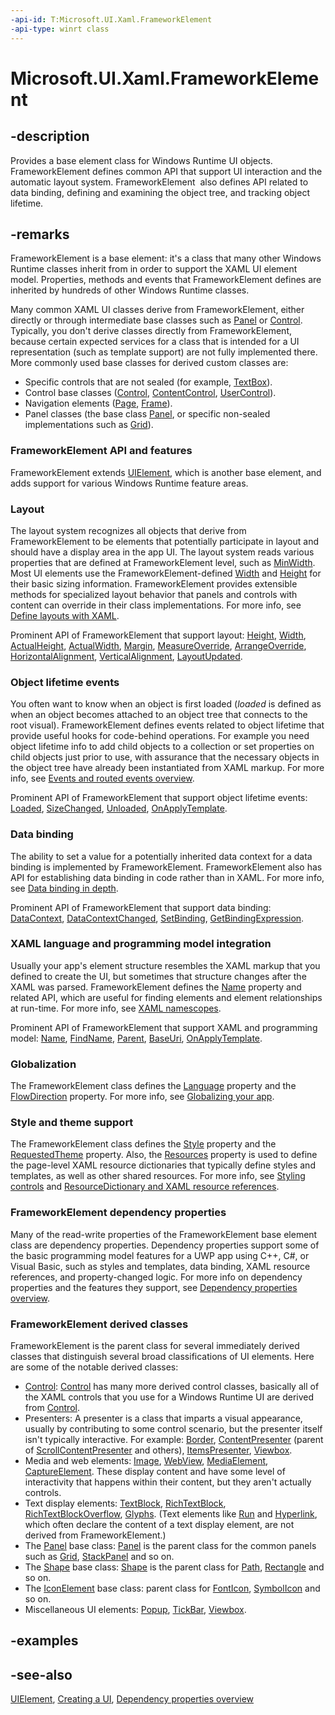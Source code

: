 ```yaml
---
-api-id: T:Microsoft.UI.Xaml.FrameworkElement
-api-type: winrt class
---
```


<!-- Class syntax.
public class FrameworkElement : Windows.UI.Xaml.UIElement, Windows.UI.Xaml.IFrameworkElement, Windows.UI.Xaml.IFrameworkElement2, Windows.UI.Xaml.IFrameworkElement3, Windows.UI.Xaml.IFrameworkElement4, Windows.UI.Xaml.IFrameworkElementOverrides, Windows.UI.Xaml.IFrameworkElementOverrides2
-->

# Microsoft.UI.Xaml.FrameworkElement

## -description
Provides a base element class for Windows Runtime UI objects. FrameworkElement defines common API that support UI interaction and the automatic layout system. FrameworkElement  also defines API related to data binding, defining and examining the object tree, and tracking object lifetime.

## -remarks
FrameworkElement is a base element: it's a class that many other Windows Runtime classes inherit from in order to support the XAML UI element model. Properties, methods and events that FrameworkElement defines are inherited by hundreds of other Windows Runtime classes.

Many common XAML UI classes derive from FrameworkElement, either directly or through intermediate base classes such as [Panel](../microsoft.ui.xaml.controls/panel.md) or [Control](../microsoft.ui.xaml.controls/control.md). Typically, you don't derive classes directly from FrameworkElement, because certain expected services for a class that is intended for a UI representation (such as template support) are not fully implemented there. More commonly used base classes for derived custom classes are:

+ Specific controls that are not sealed (for example, [TextBox](../microsoft.ui.xaml.controls/textbox.md)).
+ Control base classes ([Control](../microsoft.ui.xaml.controls/control.md), [ContentControl](../microsoft.ui.xaml.controls/contentcontrol.md), [UserControl](../microsoft.ui.xaml.controls/usercontrol.md)).
+ Navigation elements ([Page](../microsoft.ui.xaml.controls/page.md), [Frame](../microsoft.ui.xaml.controls/frame.md)).
+ Panel classes (the base class [Panel](../microsoft.ui.xaml.controls/panel.md), or specific non-sealed implementations such as [Grid](../microsoft.ui.xaml.controls/grid.md)).

### **FrameworkElement** API and features

FrameworkElement extends [UIElement](uielement.md), which is another base element, and adds support for various Windows Runtime feature areas.

### Layout

The layout system recognizes all objects that derive from FrameworkElement to be elements that potentially participate in layout and should have a display area in the app UI. The layout system reads various properties that are defined at FrameworkElement level, such as [MinWidth](frameworkelement_minwidth.md). Most UI elements use the FrameworkElement-defined [Width](frameworkelement_width.md) and [Height](frameworkelement_height.md) for their basic sizing information. FrameworkElement provides extensible methods for specialized layout behavior that panels and controls with content can override in their class implementations. For more info, see [Define layouts with XAML](/windows/uwp/layout/layouts-with-xaml).

Prominent API of FrameworkElement that support layout: [Height](frameworkelement_height.md), [Width](frameworkelement_width.md), [ActualHeight](frameworkelement_actualheight.md), [ActualWidth](frameworkelement_actualwidth.md), [Margin](frameworkelement_margin.md), [MeasureOverride](frameworkelement_measureoverride_1586581644.md), [ArrangeOverride](frameworkelement_arrangeoverride_1795048387.md), [HorizontalAlignment](frameworkelement_horizontalalignment.md), [VerticalAlignment](frameworkelement_verticalalignment.md), [LayoutUpdated](frameworkelement_layoutupdated.md).

### Object lifetime events

You often want to know when an object is first loaded (*loaded* is defined as when an object becomes attached to an object tree that connects to the root visual). FrameworkElement defines events related to object lifetime that provide useful hooks for code-behind operations. For example you need object lifetime info to add child objects to a collection or set properties on child objects just prior to use, with assurance that the necessary objects in the object tree have already been instantiated from XAML markup. For more info, see [Events and routed events overview](/windows/uwp/xaml-platform/events-and-routed-events-overview).

Prominent API of FrameworkElement that support object lifetime events: [Loaded](frameworkelement_loaded.md), [SizeChanged](frameworkelement_sizechanged.md), [Unloaded](frameworkelement_unloaded.md), [OnApplyTemplate](frameworkelement_onapplytemplate_1955470198.md).

### Data binding

The ability to set a value for a potentially inherited data context for a data binding is implemented by FrameworkElement. FrameworkElement also has API for establishing data binding in code rather than in XAML. For more info, see [Data binding in depth](/windows/uwp/data-binding/data-binding-in-depth).

Prominent API of FrameworkElement that support data binding: [DataContext](frameworkelement_datacontext.md), [DataContextChanged](frameworkelement_datacontextchanged.md), [SetBinding](frameworkelement_setbinding_632680108.md), [GetBindingExpression](frameworkelement_getbindingexpression_54714721.md).

### XAML language and programming model integration

Usually your app's element structure resembles the XAML markup that you defined to create the UI, but sometimes that structure changes after the XAML was parsed. FrameworkElement defines the [Name](frameworkelement_name.md) property and related API, which are useful for finding elements and element relationships at run-time. For more info, see [XAML namescopes](/windows/uwp/xaml-platform/xaml-namescopes).

Prominent API of FrameworkElement that support XAML and programming model: [Name](frameworkelement_name.md), [FindName](frameworkelement_findname_634111277.md), [Parent](frameworkelement_parent.md), [BaseUri](frameworkelement_baseuri.md), [OnApplyTemplate](frameworkelement_onapplytemplate_1955470198.md).

### Globalization

The FrameworkElement class defines the [Language](frameworkelement_language.md) property and the [FlowDirection](frameworkelement_flowdirection.md) property. For more info, see [Globalizing your app](/previous-versions/windows/apps/hh965328(v=win.10)).

### Style and theme support

The FrameworkElement class defines the [Style](style.md) property and the [RequestedTheme](frameworkelement_requestedtheme.md) property. Also, the [Resources](frameworkelement_resources.md) property is used to define the page-level XAML resource dictionaries that typically define styles and templates, as well as other shared resources. For more info, see [Styling controls](/windows/uwp/controls-and-patterns/styling-controls) and [ResourceDictionary and XAML resource references](/windows/apps/design/style/xaml-resource-dictionary).
<!--link for req theme?-->

### **FrameworkElement** dependency properties

Many of the read-write properties of the FrameworkElement base element class are dependency properties. Dependency properties support some of the basic programming model features for a UWP app using C++, C#, or Visual Basic, such as styles and templates, data binding, XAML resource references, and property-changed logic. For more info on dependency properties and the features they support, see [Dependency properties overview](/windows/uwp/xaml-platform/dependency-properties-overview).

### **FrameworkElement** derived classes

FrameworkElement is the parent class for several immediately derived classes that distinguish several broad classifications of UI elements. Here are some of the notable derived classes:

+ [Control](../microsoft.ui.xaml.controls/control.md): [Control](../microsoft.ui.xaml.controls/control.md) has many more derived control classes, basically all of the XAML controls that you use for a Windows Runtime UI are derived from [Control](../microsoft.ui.xaml.controls/control.md).
+ Presenters: A presenter is a class that imparts a visual appearance, usually by contributing to some control scenario, but the presenter itself isn't typically interactive. For example: [Border](../microsoft.ui.xaml.controls/border.md), [ContentPresenter](../microsoft.ui.xaml.controls/contentpresenter.md) (parent of [ScrollContentPresenter](../microsoft.ui.xaml.controls/scrollcontentpresenter.md) and others), [ItemsPresenter](../microsoft.ui.xaml.controls/itemspresenter.md), [Viewbox](../microsoft.ui.xaml.controls/viewbox.md).
+ Media and web elements: [Image](../microsoft.ui.xaml.controls/image.md), [WebView](/uwp/api/windows.ui.xaml.controls.webview), [MediaElement](../microsoft.ui.xaml.controls/mediaelement.md), [CaptureElement](../microsoft.ui.xaml.controls/captureelement.md). These display content and have some level of interactivity that happens within their content, but they aren't actually controls.
+ Text display elements: [TextBlock](../microsoft.ui.xaml.controls/textblock.md), [RichTextBlock](../microsoft.ui.xaml.controls/richtextblock.md), [RichTextBlockOverflow](../microsoft.ui.xaml.controls/richtextblockoverflow.md), [Glyphs](../microsoft.ui.xaml.documents/glyphs.md). (Text elements like [Run](../microsoft.ui.xaml.documents/run.md) and [Hyperlink](../microsoft.ui.xaml.documents/hyperlink.md), which often declare the content of a text display element, are not derived from FrameworkElement.)
+ The [Panel](../microsoft.ui.xaml.controls/panel.md) base class: [Panel](../microsoft.ui.xaml.controls/panel.md) is the parent class for the common panels such as [Grid](../microsoft.ui.xaml.controls/grid.md), [StackPanel](../microsoft.ui.xaml.controls/stackpanel.md) and so on.
+ The [Shape](../microsoft.ui.xaml.shapes/shape.md) base class: [Shape](../microsoft.ui.xaml.shapes/shape.md) is the parent class for [Path](../microsoft.ui.xaml.shapes/path.md), [Rectangle](../microsoft.ui.xaml.shapes/rectangle.md) and so on.
+ The [IconElement](../microsoft.ui.xaml.controls/iconelement.md) base class: parent class for [FontIcon](../microsoft.ui.xaml.controls/fonticon.md), [SymbolIcon](../microsoft.ui.xaml.controls/symbolicon.md) and so on.
+ Miscellaneous UI elements: [Popup](../microsoft.ui.xaml.controls.primitives/popup.md), [TickBar](../microsoft.ui.xaml.controls.primitives/tickbar.md), [Viewbox](../microsoft.ui.xaml.controls/viewbox.md).

## -examples

## -see-also
[UIElement](uielement.md), [Creating a UI](XREF:TODO:nodepage.creating_an_app_ui_xaml), [Dependency properties overview](/windows/uwp/xaml-platform/dependency-properties-overview)
